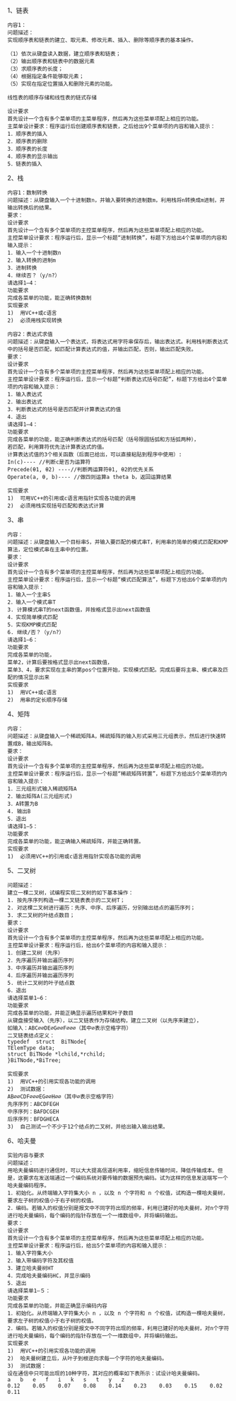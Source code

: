 1、链表
    
    内容1：
    问题描述：
    实现顺序表和链表的建立、取元素、修改元素、插入、删除等顺序表的基本操作。
    
    （1）依次从键盘读入数据，建立顺序表和链表；
    （2）输出顺序表和链表中的数据元素
    （3）求顺序表的长度；
    （4）根据指定条件能够取元素；
    （5）实现在指定位置插入和删除元素的功能。 
    
    线性表的顺序存储和线性表的链式存储
    
    设计要求
    首先设计一个含有多个菜单项的主菜单程序，然后再为这些菜单项配上相应的功能。
    主菜单设计要求：程序运行后创建顺序表和链表，之后给出9个菜单项的内容和输入提示：
    1．顺序表的插入
    2．顺序表的删除
    3．顺序表的长度
    4．顺序表的显示输出
    5．链表的插入
2、栈

    内容1：数制转换
    问题描述：从键盘输入一个十进制数n，并输入要转换的进制数m，利用栈将n转换成m进制，并输出转换后的结果。
    要求：
    设计要求
    首先设计一个含有多个菜单项的主控菜单程序，然后再为这些菜单项配上相应的功能。
    主控菜单设计要求：程序运行后，显示一个标题“进制转换”，标题下方给出4个菜单项的内容和输入提示：
    1．输入一个十进制数n
    2．输入转换的进制m
    3．进制转换 
    4．继续否？（y/n?）
    请选择1—4：
    功能要求
    完成各菜单的功能，能正确转换数制
    实现要求
    1)	用VC++或c语言
    2)	必须用栈实现转换
    
    内容2：表达式求值
    问题描述：从键盘输入一个表达式，将表达式用字符串保存后，输出表达式。利用栈判断表达式中的括号是否匹配，如匹配计算表达式的值，并输出匹配，否则，输出匹配失败。
    要求：
    设计要求
    首先设计一个含有多个菜单项的主控菜单程序，然后再为这些菜单项配上相应的功能。
    主控菜单设计要求：程序运行后，显示一个标题“判断表达式括号匹配”，标题下方给出4个菜单项的内容和输入提示：
    1．输入表达式
    2．输出表达式
    3．判断表达式的括号是否匹配并计算表达式的值 
    4．退出
    请选择1—4：
    功能要求
    完成各菜单的功能，能正确判断表达式的括号匹配（括号限圆括弧和方括弧两种），
    若匹配，利用算符优先法计算表达式的值。
    计算表达式值的3个相关函数（后面已给出，可以直接粘贴到程序中使用）:
    In(c)---- //判断c是否为运算符
    Precede(θ1, θ2) ----//判断两运算符θ1, θ2的优先关系
    Operate(a, θ, b)---- //做四则运算a theta b，返回运算结果
    
    实现要求
    1)	可用VC++的引用或c语言用指针实现各功能的调用
    2)	必须用栈实现括号匹配和表达式计算
   
3、串

    内容：
    问题描述：从键盘输入一个目标串S，并输入要匹配的模式串T，利用串的简单的模式匹配和KMP算法，定位模式串在主串中的位置。
    要求：
    设计要求
    首先设计一个含有多个菜单项的主控菜单程序，然后再为这些菜单项配上相应的功能。
    主控菜单设计要求：程序运行后，显示一个标题“模式匹配算法”，标题下方给出6个菜单项的内容和输入提示：
    1．输入一个主串S
    2．输入一个模式串T
    3. 计算模式串T的next函数值，并按格式显示出next函数值
    4．实现简单模式匹配 
    5．实现KMP模式匹配
    6. 继续/否？（y/n?）
    请选择1—6：
    功能要求
    完成各菜单的功能，
    菜单2，计算后要按格式显示出next函数值，
    菜单3、4，要求实现在主串的第pos个位置开始，实现模式匹配。完成后要将主串、模式串及匹配的情况显示出来
    实现要求
    1)	用VC++或c语言
    2)	用串的定长顺序存储
    
4、矩阵

    内容：
    问题描述：从键盘输入一个稀疏矩阵A，稀疏矩阵的输入形式采用三元组表示，然后进行快速转置成B，输出矩阵B。
    要求：
    设计要求
    首先设计一个含有多个菜单项的主控菜单程序，然后再为这些菜单项配上相应的功能。
    主控菜单设计要求：程序运行后，显示一个标题“稀疏矩阵转置”，标题下方给出5个菜单项的内容和输入提示：
    1．三元组形式输入稀疏矩阵A
    2．输出矩阵A(三元组形式)
    3．A转置为B 
    4. 输出B
    5．退出
    请选择1—5：
    功能要求
    完成各菜单的功能，能正确输入稀疏矩阵，并能正确转置。
    实现要求
    1)	必须用VC++的引用或c语言用指针实现各功能的调用
5、二叉树

    问题描述：
    建立一棵二叉树，试编程实现二叉树的如下基本操作：
    1. 按先序序列构造一棵二叉链表表示的二叉树T；
    2. 对这棵二叉树进行遍历：先序、中序、后序遍历，分别输出结点的遍历序列；
    3. 求二叉树的叶结点数目；
    要求：
    设计要求
    首先设计一个含有多个菜单项的主控菜单程序，然后再为这些菜单项配上相应的功能。
    主控菜单设计要求：程序运行后，给出6个菜单项的内容和输入提示：
    1．创建二叉树（先序）
    2．先序遍历并输出遍历序列
    3．中序遍历并输出遍历序列
    4．后序遍历并输出遍历序列
    5. 统计二叉树的叶子结点数
    6．退出
    请选择菜单1—6：
    功能要求
    完成各菜单的功能，并能正确显示遍历结果和叶子数目
    从键盘接受输入（先序），以二叉链表作为存储结构，建立二叉树（以先序来建立），
    如输入：ABC∅∅DE∅G∅∅F∅∅∅（其中∅表示空格字符）
    二叉链表结点定义：
    typedef  struct  BiTNode{ 
    TElemType data; 
    struct BiTNode *lchild,*rchild; 
    }BiTNode,*BiTree;
    
    实现要求
    1)	用VC++的引用实现各功能的调用
    2)	测试数据：
    AB∅∅CDF∅∅∅EG∅∅H∅∅（其中∅表示空格字符）
    先序序列：ABCDFEGH
    中序序列：BAFDCGEH
    后序序列：BFDGHECA
    3)	自己测试一个不少于12个结点的二叉树，并给出输入输出结果。
6、哈夫曼
    
    实验内容与要求
    问题描述：
    用哈夫曼编码进行通信时，可以大大提高信道利用率，缩短信息传输时间，降低传输成本。但是，这要求在发送端通过一个编码系统对要传输的数据预先编码。试为这样的信息发送端写一个哈夫曼编码程序。
    1．初始化。从终端输入字符集大小 n ，以及 n 个字符和 n 个权值，试构造一棵哈夫曼树，要求左子树的权值小于右子树的权值。
    2．编码。若输入的权值分别是报文中不同字符出现的频率，利用已建好的哈夫曼树，对n个字符进行哈夫曼编码，每个编码的指针存放在一个一维数组中，并将编码输出。
    要求：
    设计要求
    首先设计一个含有多个菜单项的主控菜单程序，然后再为这些菜单项配上相应的功能。
    主控菜单设计要求：程序运行后，给出5个菜单项的内容和输入提示：
    1．输入字符集大小
    2．输入带编码字符及其权值
    3．建立哈夫曼树HT
    4．完成哈夫曼编码HC，并显示编码
    5．退出
    请选择菜单1—５：
    功能要求
    完成各菜单的功能，并能正确显示编码内容
    1．初始化。从终端输入字符集大小 n ，以及 n 个字符和 n 个权值，试构造一棵哈夫曼树，要求左子树的权值小于右子树的权值。
    2．编码。若输入的权值分别是报文中不同字符出现的频率，利用已建好的哈夫曼树，对n个字符进行哈夫曼编码，每个编码的指针存放在一个一维数组中，并将编码输出。
    实现要求
    1)	用VC++的引用实现各功能的调用
    2)	哈夫曼树建立后，从叶子到根逆向求每一个字符的哈夫曼编码。
    3)	测试数据：
    设在通信中只可能出现的10种字符，其对应的概率如下表所示：试设计哈夫曼编码。 
    a	b	e	f	i	k	s	t	y	z
    0.12	0.05	0.07	0.08	0.14	0.23	0.03	0.15	0.02	0.11



